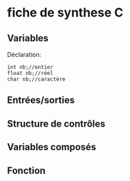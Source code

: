 # fiche de synthese C

## Variables
Déclaration:
```
int nb;//entier
float nb;//réel
char nb;//caractère

```


## Entrées/sorties

## Structure de contrôles

## Variables composés

## Fonction
